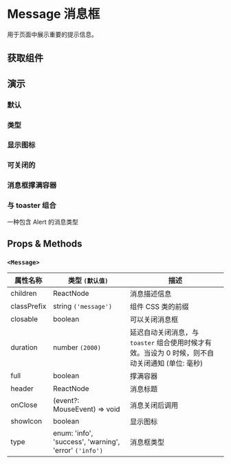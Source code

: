 # Message 消息框

用于页面中展示重要的提示信息。

## 获取组件

<!--{include:(components/message/fragments/import.md)}-->

## 演示

### 默认

<!--{include:`basic.md`}-->

### 类型

<!--{include:`types.md`}-->

### 显示图标

<!--{include:`icons.md`}-->

### 可关闭的

<!--{include:`close.md`}-->

### 消息框撑满容器

<!--{include:`full.md`}-->

### 与 toaster 组合

一种包含 Alert 的消息类型

<!--{include:`with-toaster.md`}-->

## Props & Methods

### `<Message>`

| 属性名称    | 类型 `(默认值)`                                        | 描述                                                                                            |
| ----------- | ------------------------------------------------------ | ----------------------------------------------------------------------------------------------- |
| children    | ReactNode                                              | 消息描述信息                                                                                    |
| classPrefix | string `('message')`                                   | 组件 CSS 类的前缀                                                                               |
| closable    | boolean                                                | 可以关闭消息框                                                                                  |
| duration    | number `(2000)`                                        | 延迟自动关闭消息，与 `toaster` 组合使用时候才有效。当设为 0 时候，则不自动关闭通知 (单位: 毫秒) |
| full        | boolean                                                | 撑满容器                                                                                        |
| header      | ReactNode                                              | 消息标题                                                                                        |
| onClose     | (event?: MouseEvent) => void                           | 消息关闭后调用                                                                                  |
| showIcon    | boolean                                                | 显示图标                                                                                        |
| type        | enum: 'info', 'success', 'warning', 'error' `('info')` | 消息框类型                                                                                      |

<!--{include:(components/notification/zh-CN/toaster.md)}-->
